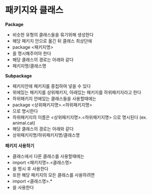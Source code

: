 # 패키지와 클래스

**Package**

- 비슷한 유형의 클래스들을 묶기위해 생성한다
- 해당 패키지 안으로 옮긴 뒤 클래스 최상단에
- package <패키지명>
- 을 명시해주어야 한다
- 해당 클래스의 경로는 아래와 같다
- 패키지명/클래스명

**Subpackage**

- 패키지안에 패키지를 중첩하여 넣을 수 있다
- 위에있는 패키지를 상위패키지, 아래있는 패키지를 하위패키지라고 한다
- 하위패키지 안에있는 클래스들을 사용할때에는
- package <상위패키지명>.<하위패키지명>
- 으로 명시한다
- 하위패키지의 이름은 <상위패키지명>.<하위패키지명> 으로 명시된다 (ex. animal.cat)
- 해당 클래스의 경로는 아래와 같다
- 상위패키지명/하위패키지명/클래스명

**패키지 사용하기**

- 클래스에서 다른 클래스를 사용할때에는
- import <패키지명>.<클래스명>
- 을 명시 후 사용한다
- 또한 해당 패키지의 모든 클래스를 사용하려면
- import <클래스명>.*
- 을 사용한다